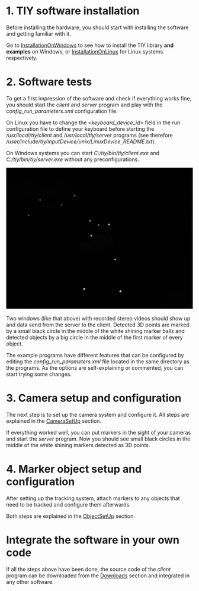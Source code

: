 # 1. TIY software installation #
Before installing the hardware, you should start with installing the software and getting familiar with it.

Go to [InstallationOnWindows](InstallationOnWindows.md) to see how to install the TIY library **and examples** on Windows, or [InstallationOnLinux](InstallationOnLinux.md) for Linux systems respectively.

# 2. Software tests #
To get a first impression of the software and check if everything works fine, you should start the _client_ and _server_ program and play with the _config_run_parameters.xml_ configuration file.

On Linux you have to change the _<keyboard_device_id>_ field in the run configuration file to define your keyboard before starting the _/usr/local/tiy/client_ and _/usr/local/tiy/server_ programs (see therefore _/user/include/tiy/inputDevice/unix/LinuxDevice`_`README.txt_).

On Windows systems you can start _C:/tiy/bin/tiy/client.exe_ and _C:/tiy/bin/tiy/server.exe_ without any preconfigurations.

![../pics/server_screenshot.jpg](../pics/server_screenshot.jpg)

Two windows (like that above) with recorded stereo videos should show up and data send from the server to the client. Detected 3D points are marked by a small black circle in the middle of the white shining marker balls and detected objects by a big circle in the middle of the first marker of every object.

The example programs have different features that can be configured by editing the _config_run_parameters.xml_ file located in the same directory as the programs. As the options are self-explaining or commented, you can start trying some changes.

# 3. Camera setup and configuration #
The next step is to set up the camera system and configure it. All steps are explained in the [CameraSetUp](CameraSetUp.md) section.

If everything worked well, you can put markers in the sight of your cameras and start the _server_ program. Now you should see small black circles in the middle of the white shining markers detected as 3D points.

# 4. Marker object setup and configuration #
After setting up the tracking system, attach markers to any objects that need to be tracked and configure them afterwards.

Both steps are explained in the [ObjectSetUp](ObjectSetUp.md) section.

# Integrate the software in your own code #
If all the steps above have been done, the source code of the _client_ program can be downloaded from the [Downloads](../releases) section and integrated in any other software.
